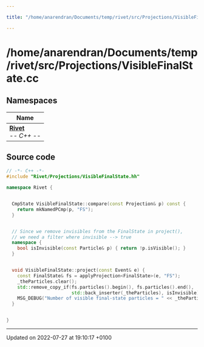 ```yaml
---

title: "/home/anarendran/Documents/temp/rivet/src/Projections/VisibleFinalState.cc"

---
```


# /home/anarendran/Documents/temp/rivet/src/Projections/VisibleFinalState.cc



## Namespaces

| Name           |
| -------------- |
| **[Rivet](http://example.org/namespaces/namespacerivet/)** <br>-*- C++ -*-  |




## Source code

```cpp
// -*- C++ -*-
#include "Rivet/Projections/VisibleFinalState.hh"

namespace Rivet {


  CmpState VisibleFinalState::compare(const Projection& p) const {
    return mkNamedPCmp(p, "FS");
  }


  // Since we remove invisibles from the FinalState in project(),
  // we need a filter where invisible --> true
  namespace {
    bool isInvisible(const Particle& p) { return !p.isVisible(); }
  }


  void VisibleFinalState::project(const Event& e) {
    const FinalState& fs = applyProjection<FinalState>(e, "FS");
    _theParticles.clear();
    std::remove_copy_if(fs.particles().begin(), fs.particles().end(),
                        std::back_inserter(_theParticles), isInvisible);
    MSG_DEBUG("Number of visible final-state particles = " << _theParticles.size());
  }


}
```


-------------------------------

Updated on 2022-07-27 at 19:10:17 +0100

